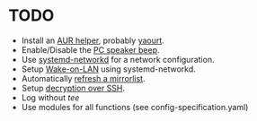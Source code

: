 # TODO
* Install an [AUR helper](https://wiki.archlinux.org/index.php/Arch_User_Repository),
  probably [yaourt](https://aur.archlinux.org/packages/yaourt/).
* Enable/Disable the [PC speaker beep](https://wiki.archlinux.org/index.php/Disable_PC_speaker_beep).
* Use [systemd-networkd](https://wiki.archlinux.org/index.php/Systemd-networkd)
  for a network configuration.
* Setup [Wake-on-LAN](https://wiki.archlinux.org/index.php/Wake-on-LAN#systemd-networkd) using systemd-networkd.
* Automatically [refresh a mirrorlist](https://wiki.archlinux.org/index.php/Mirrors#Script_to_download_from_Mirrorlist_Generator).
* Setup [decryption over SSH](https://wiki.archlinux.org/index.php/Dm-crypt/Specialties#Remote_unlocking_of_the_root_.28or_other.29_partition).
* Log without _tee_
* Use modules for all functions (see config-specification.yaml)
